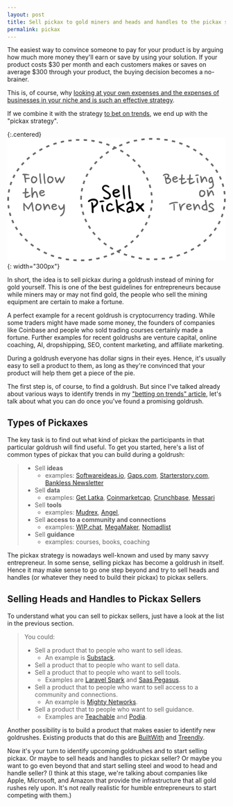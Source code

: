 ```yaml
---
layout: post
title: Sell pickax to gold miners and heads and handles to the pickax sellers
permalink: pickax
---
```


The easiest way to convince someone to pay for your product is by arguing how much more money they'll earn or save by using your solution. If your product costs $30 per month and each customers makes or saves on average $300 through your product, the buying decision becomes a no-brainer.

This is, of course, why [looking at your own expenses and the expenses of businesses in your niche and is such an effective strategy](/follow-money).  

If we combine it with the strategy [to bet on trends](/trends), we end up with the "pickax strategy". 

{:.centered}
![](/images/pickax.svg){: width="300px"}

In short, the idea is to sell pickax during a goldrush instead of mining for gold yourself. This is one of the best guidelines for entrepreneurs because while miners may or may not find gold, the people who sell the mining equipment are certain to make a fortune. 

A perfect example for a recent goldrush is cryptocurrency trading. While some traders might have made some money, the founders of companies like Coinbase and people who sold trading courses certainly made a fortune. Further examples for recent goldrushs are venture capital, online coaching, AI, dropshipping, SEO, content marketing, and affiliate marketing.

During a goldrush everyone has dollar signs in their eyes. Hence, it's usually easy to sell a product to them, as long as they're convinced that your product will help them get a piece of the pie. 

The first step is, of course, to find a goldrush. But since I've talked already about various ways to identify trends in my ["betting on trends" article](/trends), let's talk about what you can do once you've found a promising goldrush. 


## Types of Pickaxes

The key task is to find out what kind of pickax the participants in that particular goldrush will find useful. To get you started, here's a list of common types of pickax that you can build during a goldrush:

>- Sell **ideas**
>    - examples: [Softwareideas.io](http://softwareideas.io/), [Gaps.com](http://gaps.com),  [Starterstory.com](http://starterstory.com), [Bankless Newsletter](https://bankless.substack.com/)
>- Sell **data**
>    - examples: [Get Latka](https://getlatka.com/), [Coinmarketcap](https://coinmarketcap.com/de/), [Crunchbase](https://www.crunchbase.com/), [Messari](https://messari.io/)
>- Sell **tools**
>    - examples:  [Mudrex](https://mudrex.com/), [Angel](https://angel.co/),
>- Sell **access to a community and connections**
>    - examples: [WIP.chat](https://wip.chat/), [MegaMaker](https://megamaker.co/), [Nomadlist](https://nomadlist.com/)
>- Sell **guidance**
>    - examples: courses, books, coaching

The pickax strategy is nowadays well-known and used by many savvy entrepreneur. In some sense, selling pickax has become a goldrush in itself. Hence it may make sense to go one step beyond and try to sell heads and handles (or whatever they need to build their pickax) to pickax sellers.

## Selling Heads and Handles to Pickax Sellers

To understand what you can sell to pickax sellers, just have a look at the list in the previous section. 

>You could: 
>- Sell a product that to people who want to sell ideas. 
>   - An example is [Substack](https://substack.com/).
>- Sell a product that to people who want to sell data.
>- Sell a product that to people who want to sell tools.
>   - Examples are [Laravel Spark](https://spark.laravel.com/) and [Saas Pegasus](https://www.saaspegasus.com/).
>- Sell a product that to people who want to sell access to a community and connections. 
>   - An example is [Mighty Networks](https://www.mightynetworks.com/).
>- Sell a product that to people who want to sell guidance. 
>   - Examples are [Teachable](https://teachable.com/) and [Podia](https://www.podia.com/).

Another possibility is to build a product that makes easier to identify new goldrushes. Existing products that do this are [BuiltWith](https://builtwith.com/) and [Treendly](https://treendly.com/).

Now it's your turn to identify upcoming goldrushes and to start selling pickax. Or maybe to sell heads and handles to pickax seller? Or maybe you want to go even beyond that and start selling steel and wood to head and handle seller? (I think at this stage, we're talking about companies like Apple, Microsoft, and Amazon that provide the infrastructure that all gold rushes rely upon. It's not really realistic for humble entrepreneurs to start competing with them.)
